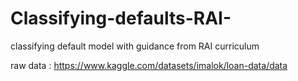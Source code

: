 # Classifying-defaults-RAI-
classifying default model with guidance from RAI curriculum


raw data : https://www.kaggle.com/datasets/imalok/loan-data/data
